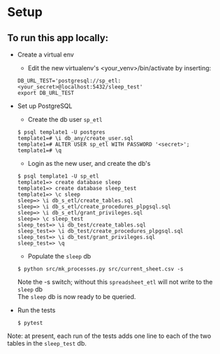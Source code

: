 # Setup

## To run this app locally:

* Create a virtual env
    * Edit the new virtualenv's <your_venv>/bin/activate by inserting:
    ``` 
    DB_URL_TEST='postgresql://sp_etl:<your_secret>@localhost:5432/sleep_test'
    export DB_URL_TEST
    ```

    
* Set up PostgreSQL
    * Create the db user `sp_etl`
    ```
    $ psql template1 -U postgres
    template1=# \i db_any/create_user.sql
    template1=# ALTER USER sp_etl WITH PASSWORD '<secret>';
    template1=# \q
    ```
    * Login as the new user, and create the db's
    ```
    $ psql template1 -U sp_etl
    template1=> create database sleep
    template1=> create database sleep_test
    template1=> \c sleep
    sleep=> \i db_s_etl/create_tables.sql
    sleep=> \i db_s_etl/create_procedures_plpgsql.sql
    sleep=> \i db_s_etl/grant_privileges.sql
    sleep=> \c sleep_test
    sleep_test=> \i db_test/create_tables.sql
    sleep_test=> \i db_test/create_procedures_plpgsql.sql
    sleep_test=> \i db_test/grant_privileges.sql
    sleep_test=> \q
    ```
    * Populate the `sleep` db  
    ```
    $ python src/mk_processes.py src/current_sheet.csv -s
    ```  
    Note the -s switch; without this `spreadsheet_etl` will not write to the `sleep` db  
The `sleep` db is now ready to be queried.  

* Run the tests  
    ```
    $ pytest
    ```  
Note: at present, each run of the tests adds one line to each of the two tables in the `sleep_test` db.
      